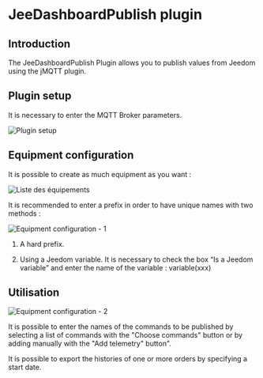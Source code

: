 # JeeDashboardPublish plugin

## Introduction

The JeeDashboardPublish Plugin allows you to publish values from Jeedom using the jMQTT plugin.

## Plugin setup

It is necessary to enter the MQTT Broker parameters.

![Plugin setup](../images/configuration_plugin.png)

## Equipment configuration

It is possible to create as much equipment as you want : 

![Liste des équipements](../images/liste_equipement.png)

It is recommended to enter a prefix in order to have unique names with two methods :

![Equipment configuration - 1](../images/configuration_equipement_1.png)

1. A hard prefix.

2. Using a Jeedom variable. It is necessary to check the box “Is a Jeedom variable” and enter the name of the variable : variable(xxx)

## Utilisation

![Equipment configuration - 2](../images/configuration_equipement_2.png)

It is possible to enter the names of the commands to be published by selecting a list of commands with the "Choose commands" button or by adding manually with the "Add telemetry" button".

It is possible to export the histories of one or more orders by specifying a start date.

